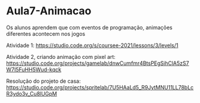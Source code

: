# Aula7-Animacao
Os alunos aprendem que com eventos de programação, animações diferentes acontecem nos jogos

Atividade 1: https://studio.code.org/s/coursee-2021/lessons/3/levels/1

Atividade 2, criando animação com pixel art: https://studio.code.org/projects/gamelab/dnwCumfmr4BtsPEgSihClA5zS7W7I5FuHH5Wud-kqck

Resolução do projeto de casa: https://studio.code.org/projects/spritelab/7U5HAaLd5_R9JytMNU11LL78bLcR3ydo3v_Cu8lUGpM
